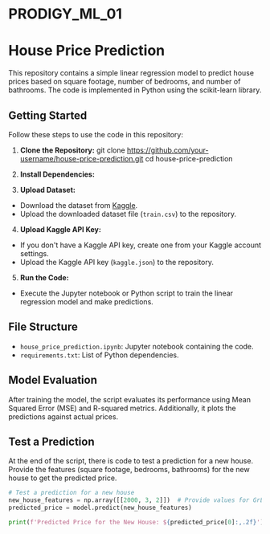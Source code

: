 # PRODIGY_ML_01
# House Price Prediction

This repository contains a simple linear regression model to predict house prices based on square footage, number of bedrooms, and number of bathrooms. The code is implemented in Python using the scikit-learn library.

## Getting Started

Follow these steps to use the code in this repository:

1. **Clone the Repository:**
git clone https://github.com/your-username/house-price-prediction.git
cd house-price-prediction

2. **Install Dependencies:**

3. **Upload Dataset:**
- Download the dataset from [Kaggle](https://www.kaggle.com/c/house-prices-advanced-regression-techniques/data).
- Upload the downloaded dataset file (`train.csv`) to the repository.

4. **Upload Kaggle API Key:**
- If you don't have a Kaggle API key, create one from your Kaggle account settings.
- Upload the Kaggle API key (`kaggle.json`) to the repository.

5. **Run the Code:**
- Execute the Jupyter notebook or Python script to train the linear regression model and make predictions.

## File Structure

- `house_price_prediction.ipynb`: Jupyter notebook containing the code.
- `requirements.txt`: List of Python dependencies.

## Model Evaluation

After training the model, the script evaluates its performance using Mean Squared Error (MSE) and R-squared metrics. Additionally, it plots the predictions against actual prices.

## Test a Prediction

At the end of the script, there is code to test a prediction for a new house. Provide the features (square footage, bedrooms, bathrooms) for the new house to get the predicted price.

```python
# Test a prediction for a new house
new_house_features = np.array([[2000, 3, 2]])  # Provide values for GrLivArea, BedroomAbvGr, FullBath
predicted_price = model.predict(new_house_features)

print(f'Predicted Price for the New House: ${predicted_price[0]:,.2f}')
